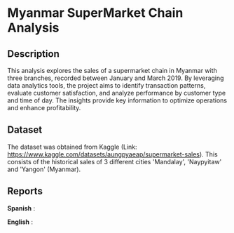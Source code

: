 # Myanmar SuperMarket Chain Analysis

## Description
This analysis explores the sales of a supermarket chain in Myanmar with three branches, recorded between January and March 2019. By leveraging data analytics tools, the project aims to identify transaction patterns, evaluate customer satisfaction, and analyze performance by customer type and time of day. The insights provide key information to optimize operations and enhance profitability.

## Dataset
The dataset was obtained from Kaggle (Link: https://www.kaggle.com/datasets/aungpyaeap/supermarket-sales). This consists of the historical sales of 3 different cities 'Mandalay', 'Naypyitaw' and 'Yangon' (Myanmar).

## Reports

**Spanish** :


**English** :